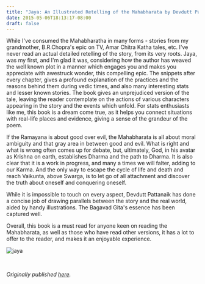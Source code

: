 ```yaml
---
title: "Jaya: An Illustrated Retelling of the Mahabharata by Devdutt Pattanaik"
date: 2015-05-06T18:13:17-08:00
draft: false
---
```


While I've consumed the Mahabharatha in many forms - stories from my grandmother, B.R.Chopra's epic on TV, Amar Chitra Katha tales, etc. I've never read an actual detailed retelling of the story, from its very roots. Jaya, was my first, and I'm glad it was, considering how the author has weaved the well known plot in a manner which engages you and makes you appreciate with awestruck wonder, this compelling epic. The snippets after every chapter, gives a profound explanation of the practices and the reasons behind them during vedic times, and also many interesting stats and lesser known stories. The book gives an unprejudiced version of the tale, leaving the reader contemplate on the actions of various characters appearing in the story and the events which unfold. For stats enthusiasts like me, this book is a dream come true, as it helps you connect situations with real-life places and evidence, giving a sense of the grandeur of the poem.

If the Ramayana is about good over evil, the Mahabharata is all about moral ambiguity and that gray area in between good and evil. What is right and what is wrong often comes up for debate, but, ultimately, God, in his avatar as Krishna on earth, establishes Dharma and the path to Dharma. It is also clear that it is a work in progress, and many a times we will falter, adding to our Karma. And the only way to escape the cycle of life and death and reach Vaikunta, above Swarga, is to let go of all attachment and discover the truth about oneself and conquering oneself.

While it is impossible to touch on every aspect, Devdutt Pattanaik has done a concise job of drawing parallels between the story and the real world, aided by handy illustrations. The Bagavad Gita's essence has been captured well.

Overall, this book is a must read for anyone keen on reading the Mahabharata, as well as those who have read other versions, it has a lot to offer to the reader, and makes it an enjoyable experience.

![jaya](/jaya.jpg)

&nbsp;&nbsp;

*Originally published [here](https://www.goodreads.com/review/show/1254209742).*